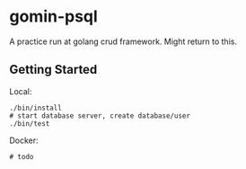 # gomin-psql 

A practice run at golang crud framework.  Might return to this.

## Getting Started

Local:

```shell
./bin/install
# start database server, create database/user
./bin/test
```

Docker:

```shell
# todo
```
